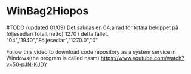 # WinBag2Hiopos

#TODO (updated 01/09)
Det saknas en 04:a rad för totala beloppet på följesedlar(Totalt netto) 1270 i detta fallet. "04","1940","Följesedlar","1270.0","0"

Follow this video to download code repository as a system service in Windows(the program is called nssm)
https://www.youtube.com/watch?v=50-pJN-KJDY 